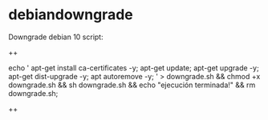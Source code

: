 # debiandowngrade
Downgrade debian 10
script:

++


echo '
apt-get install ca-certificates -y;
apt-get update;
apt-get upgrade -y;
apt-get dist-upgrade -y;
apt autoremove -y;
' > downgrade.sh && chmod +x downgrade.sh && sh downgrade.sh && echo "ejecución terminada!" && rm downgrade.sh;

++
